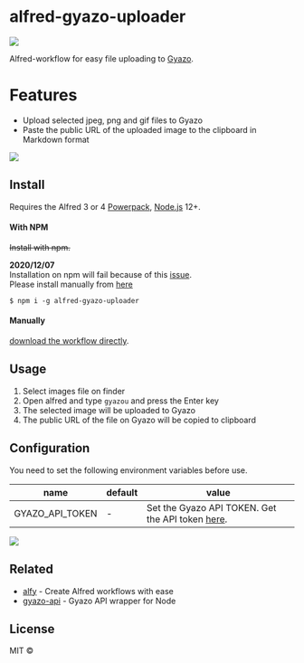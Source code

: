 # alfred-gyazo-uploader

![](https://i.gyazo.com/4ce3e6ee776197bb1269b63fb1943ca7.png)

Alfred-workflow for easy file uploading to [Gyazo](https://gyazo.com).

# Features

- Upload selected jpeg, png and gif files to Gyazo
- Paste the public URL of the uploaded image to the clipboard in Markdown format

![](https://i.gyazo.com/e4cf93b2f2b5ca0b430f62446d0efce0.gif)

## Install
Requires the Alfred 3 or 4 [Powerpack](https://www.alfredapp.com/powerpack/), [Node.js](https://nodejs.org) 12+.

#### With NPM
~~Install with npm.~~

**2020/12/07**  
Installation on npm will fail because of this [issue](https://github.com/SamVerschueren/alfred-link/issues/22).  
Please install manually from [here](https://github.com/kawamataryo/alfred-gyazo-uploader/releases)

```
$ npm i -g alfred-gyazo-uploader
```

#### Manually
[download the workflow directly](https://github.com/kawamataryo/alfred-gyazo-uploader/releases).

## Usage

1. Select images file on finder
2. Open alfred and type `gyazou` and press the Enter key
3. The selected image will be uploaded to Gyazo
4. The public URL of the file on Gyazo will be copied to clipboard

## Configuration
You need to set the following environment variables before use.

|name|default|value|
|---|---|---|
|GYAZO_API_TOKEN | - | Set the Gyazo API TOKEN. Get the API token [here](https://gyazo.com/api?lang=en). |

![](https://i.gyazo.com/bfd53087ad1706d422a5644d2c3d04b5.png)

## Related

- [alfy](https://github.com/sindresorhus/alfy) - Create Alfred workflows with ease
- [gyazo-api](https://www.npmjs.com/package/gyazo-api) - Gyazo API wrapper for Node

## License

MIT ©
